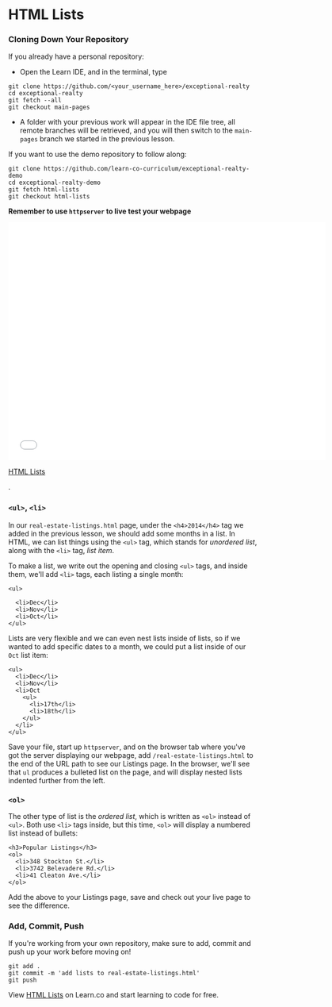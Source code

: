 # HTML Lists

### Cloning Down Your Repository

If you already have a personal repository:

* Open the Learn IDE, and in the terminal, type

```
git clone https://github.com/<your_username_here>/exceptional-realty
cd exceptional-realty
git fetch --all
git checkout main-pages
```

* A folder with your previous work will appear in the IDE file tree, all
  remote branches will be retrieved, and you will then switch to the
  `main-pages` branch we started in the previous lesson.

If you want to use the demo repository to follow along:

```
git clone https://github.com/learn-co-curriculum/exceptional-realty-demo
cd exceptional-realty-demo
git fetch html-lists
git checkout html-lists
```

**Remember to use `httpserver` to live test your webpage**

<iframe width="640" height="480" src="//www.youtube.com/embed/2IIhsgcNU-M?rel=0&modestbranding=1" frameborder="0" allowfullscreen></iframe>

<p><a href="https://www.youtube.com/watch?v=2IIhsgcNU-M">HTML Lists</a></p>.

### `<ul>`, `<li>`

In our `real-estate-listings.html` page, under the `<h4>2014</h4>` tag we added
in the previous lesson, we should add some months in a list. In HTML, we can
list things using the `<ul>` tag, which stands for _unordered list_, along with
the `<li>` tag, _list item_.

To make a list, we write out the opening and closing `<ul>` tags, and inside
them, we'll add `<li>` tags, each listing a single month:

```
<ul>

  <li>Dec</li>
  <li>Nov</li>
  <li>Oct</li>
</ul>
```

Lists are very flexible and we can even nest lists inside of lists, so if we
wanted to add specific dates to a month, we could put a list inside of our
`Oct` list item:

```
<ul>
  <li>Dec</li>
  <li>Nov</li>
  <li>Oct
    <ul>
      <li>17th</li>
      <li>18th</li>
    </ul>
  </li>
</ul>
```

Save your file, start up `httpserver`, and on the browser tab where you've got
the server displaying our webpage, add `/real-estate-listings.html` to the end
of the URL path to see our Listings page. In the browser, we'll see that `ul`
produces a bulleted list on the page, and will display nested lists indented
further from the left.

### `<ol>`

The other type of list is the _ordered list_, which is written as `<ol>`
instead of `<ul>`. Both use `<li>` tags inside, but this time, `<ol>`
will display a numbered list instead of bullets:

```
<h3>Popular Listings</h3>
<ol>
  <li>348 Stockton St.</li>
  <li>3742 Belevadere Rd.</li>
  <li>41 Cleaton Ave.</li>
</ol>
```

Add the above to your Listings page, save and check out your live page to see
the difference.

### Add, Commit, Push

If you're working from your own repository, make sure to add, commit and push
up your work before moving on!

```
git add .
git commit -m 'add lists to real-estate-listings.html'
git push
```

<p data-visibility='hidden'>View <a href='https://learn.co/lessons/html-lists' title='HTML Lists'>HTML Lists</a> on Learn.co and start learning to code for free.</p>
